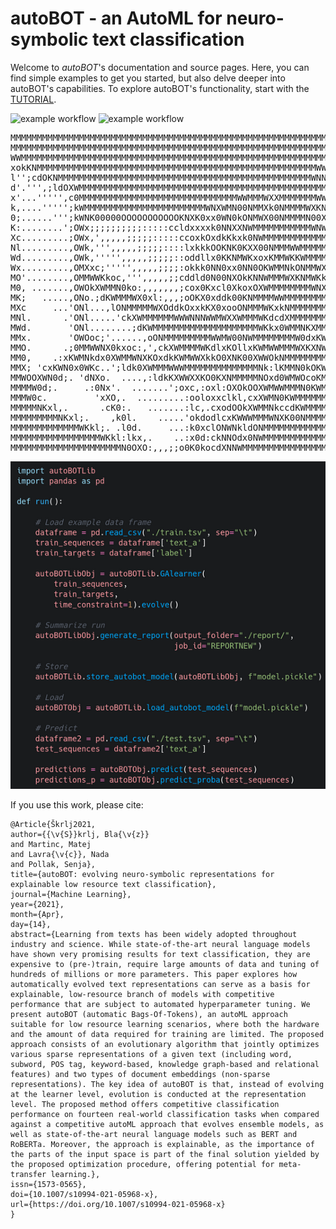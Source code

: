 # autoBOT - an AutoML for neuro-symbolic text classification
Welcome to *autoBOT*'s documentation and source pages. Here, you can find simple examples to get you started,
but also delve deeper into autoBOT's capabilities. To explore autoBOT's functionality, start with the [TUTORIAL](https://skblaz.github.io/autobot/).

![example workflow](https://github.com/skblaz/autobot/actions/workflows/core-install.yml/badge.svg) ![example workflow](https://github.com/skblaz/autobot/actions/workflows/pylint.yml/badge.svg)
<pre>
MMMMMMMMMMMMMMMMMMMMMMMMMMMMMMMMMMMMMMMMMMMMMMMMMMMMMMMMMMMMMMMMMMMMMM
MMMMMMMMMMMMMMMMMMMMMMMMMMMMMMMMMMMMMMMMMMMMMMMMMMMMMMMMMMMMMMMMMMMWWM
WWMMMMMMMMMMMMMMMMMMMMMMMMMMMMMMMMMMMMMMMMMMMMMMMMMMMMMMMMMMMMMMMMWWWM
xokKNMMMMMMMMMMMMMMMMMMMMMMMMMMMMMMMMMMMMMMMMMMMMMMMMMMMMMWWMMMMMMMMMM
l'';cdOKNMMMMMMMMMMMMMMMMMMMMMMMMMMMMMMMMMMMMMMMMMMMMMMMMWNNMMMMMMMMMM
d'.''',;ldOXWMMMMMMMMMMMMMMMMMMMMMMMMMMMMMMMMMMMMMMMMMMMMMMMMMMMMMMMMM
x'...''''',c0MMMMMMMMMMMMMMMMMMMMMMMMMMMMMMWWMMMWXXMMMMMMMWWMMMMMMMMMM
k,....''''';kWMMMMMMMMMMMMMMMMMMMMMMMWNXWMN00NMMXk0NMMMMWXKNMMMMMMMMMM
0;......''';kWNK00000OOOOOOOOOOOKNXK0xx0WN0kONMWX00NMMMMN00XMMMMMWNNMM
K:........';OWx;;;;;;;;;;:::::ccldxxxxk0NNXXNWMMMMMMMMMMMWNWMMMMMWNNMM
Xc.........;OWx,',,,,,;;;;;:::::ccoxkOxdkKkxk0NWMMMMMMMMMMMMMMMMMMMMMM
Nl.........,OWk,''',,,,,;;;;;::::lxkkkOOKNK0KXX00NMMMWWMMMMMMMMMMMMMMM
Wd.........,OWk,''''',,,,,;;;;;::oddllx0KKNMWKxoxKMMWKKWMMMMMMMMMMMMMM
Wx.........,OMXxc;''''',,,,,;;;;:okkk0NN0xx0NN0OKWMMNkONMMWXNMMMMMMMMM
MO'........,OMMWWKkoc,''',,,,,;;cddld0N00NXOkKNNWMMMWXKNMWKk0WMMMMMMMM
M0, .......,OWOkXWMMN0ko:,,,,,,,;cox0Kxcl0XkoxOXWMMMMMMMMWNXXWMMMMMMMM
MK;   .....,ONo.;dKWMMMWX0xl:,,,;oOKX0xddk00KNMMMMWWMMMMMMMMMMWNWMMMMM
MXc     ...'ONl...,lONMMMMMWXOddkOxxkKX0xooONMMMWKxkNMMMMMMMMN0OXMMMMM
MNl.      .'ONl.....'ckXWMMMMMMWWWNNNWWMWXXWMMMWKdcdXMMMMMMMMWNNWMMMMM
MWd.       'ONl........;dKWMMMMMMMMMMMMMMMMMMMMWKkx0WMMNKXMMMMMMMMMMMM
MMx.       'OWOoc;'......,oONMMMMMMMMMWWMW00NWMMMMMMMMW0dxKWMMMMMMMMMM
MMO.      .;0MMWWNX0kxoc:,',ckXWMMMMWKdlxKOllxKWMWWMMMWXKXNWMMMMMMMMMM
MM0,    .:xKWMNkdx0XWMMWNXKOxdkKWMWWXkkO0XNK00XWWOkNMMMMMMMMMMMMMMMMMM
MMX; 'cxKWN0x0WKc..';ldk0XWMMMWWWMMMMMMMMMMMMMMNk:lKMMN0kOKWMMMMMMMMMM
MMWOOXWN0d;. 'dNXo.  ....,:ldkKXWWXXKO0KXNMMMMMNOxd0WMWOcoKMMMMMMMMMMM
MMMMW0d;.     .:0Nx'.  .......';oxc,:oxl:OXOkOOXWMWWMMMN0KWMMMMMMMMMMM
MMMW0c.         'xXO,.  .........:ooloxxclkl,cxXWMN0KWMMMMMMMMMMMMMMMM
MMMMMNKxl,.      .cK0:.   .......:lc,.cxodOOkXWMMNkccdKWMMMMMMMMMMMMMM
MMMMMMMMMNKxl;.    ,k0l.    .....'okdodlcxKWWWMMMWNXK00NMMMMMMMMMMMMMM
MMMMMMMMMMMMMWKkl;. .l0d.     ...:k0xclONWNkldONMMMMMMMMMMMMMMMMMMMMMM
MMMMMMMMMMMMMMMMMWKkl:lkx,.    ..:x0d:ckNNOdx0NWMMMMMMMMMMMMMMMMMMMMMM
MMMMMMMMMMMMMMMMMMMMMN0OXO:,,,;;o0K0kocdXNNWMMMMMMMMMMMMMMMMMMMMMMMMMM
</pre>

![Demo](demo.png)

If you use this work, please cite:

```
﻿@Article{Škrlj2021,
author={{\v{S}}krlj, Bla{\v{z}}
and Martinc, Matej
and Lavra{\v{c}}, Nada
and Pollak, Senja},
title={autoBOT: evolving neuro-symbolic representations for explainable low resource text classification},
journal={Machine Learning},
year={2021},
month={Apr},
day={14},
abstract={Learning from texts has been widely adopted throughout industry and science. While state-of-the-art neural language models have shown very promising results for text classification, they are expensive to (pre-)train, require large amounts of data and tuning of hundreds of millions or more parameters. This paper explores how automatically evolved text representations can serve as a basis for explainable, low-resource branch of models with competitive performance that are subject to automated hyperparameter tuning. We present autoBOT (automatic Bags-Of-Tokens), an autoML approach suitable for low resource learning scenarios, where both the hardware and the amount of data required for training are limited. The proposed approach consists of an evolutionary algorithm that jointly optimizes various sparse representations of a given text (including word, subword, POS tag, keyword-based, knowledge graph-based and relational features) and two types of document embeddings (non-sparse representations). The key idea of autoBOT is that, instead of evolving at the learner level, evolution is conducted at the representation level. The proposed method offers competitive classification performance on fourteen real-world classification tasks when compared against a competitive autoML approach that evolves ensemble models, as well as state-of-the-art neural language models such as BERT and RoBERTa. Moreover, the approach is explainable, as the importance of the parts of the input space is part of the final solution yielded by the proposed optimization procedure, offering potential for meta-transfer learning.},
issn={1573-0565},
doi={10.1007/s10994-021-05968-x},
url={https://doi.org/10.1007/s10994-021-05968-x}
}
```
